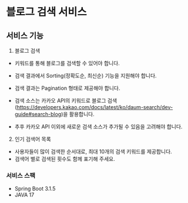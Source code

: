 # 블로그 검색 서비스

## 서비스 기능
1. 블로그 검색

- 키워드를 통해 블로그를 검색할 수 있어야 합니다.

- 검색 결과에서 Sorting(정확도순, 최신순) 기능을 지원해야 합니다.

- 검색 결과는 Pagination 형태로 제공해야 합니다.

- 검색 소스는 카카오 API의 키워드로 블로그 검색(https://developers.kakao.com/docs/latest/ko/daum-search/dev-guide#search-blog)을 활용합니다.

- 추후 카카오 API 이외에 새로운 검색 소스가 추가될 수 있음을 고려해야 합니다.


2. 인기 검색어 목록

- 사용자들이 많이 검색한 순서대로, 최대 10개의 검색 키워드를 제공합니다.
- 검색어 별로 검색된 횟수도 함께 표기해 주세요.


### 서비스 스팩
- Spring Boot 3.1.5
- JAVA 17